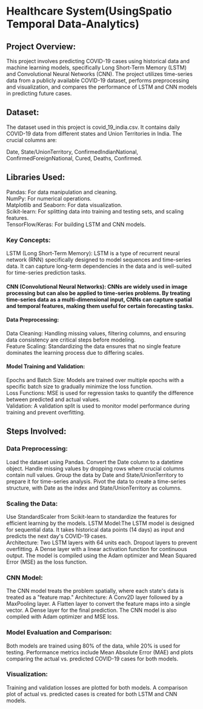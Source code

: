 # Healthcare System(UsingSpatio Temporal Data-Analytics)

## Project Overview:
This project involves predicting COVID-19 cases using historical data and machine learning models, specifically Long Short-Term Memory (LSTM) and Convolutional Neural Networks (CNN). The project utilizes time-series data from a publicly available COVID-19 dataset, performs preprocessing and visualization, and compares the performance of LSTM and CNN models in predicting future cases.

## Dataset:
The dataset used in this project is covid_19_india.csv. It contains daily COVID-19 data from different states and Union Territories in India. The crucial columns are:

Date, State/UnionTerritory, ConfirmedIndianNational, ConfirmedForeignNational, Cured, Deaths, Confirmed.

## Libraries Used:
Pandas: For data manipulation and cleaning.</br>
NumPy: For numerical operations.</br>
Matplotlib and Seaborn: For data visualization.</br>
Scikit-learn: For splitting data into training and testing sets, and scaling features.</br>
TensorFlow/Keras: For building LSTM and CNN models.

### Key Concepts:
LSTM (Long Short-Term Memory): LSTM is a type of recurrent neural network (RNN) specifically designed to model sequences and time-series data. It can capture long-term dependencies in the data and is well-suited for time-series prediction tasks.

#### CNN (Convolutional Neural Networks): CNNs are widely used in image processing but can also be applied to time-series problems. By treating time-series data as a multi-dimensional input, CNNs can capture spatial and temporal features, making them useful for certain forecasting tasks.

#### Data Preprocessing: 
Data Cleaning: Handling missing values, filtering columns, and ensuring data consistency are critical steps before modeling.</br>
Feature Scaling: Standardizing the data ensures that no single feature dominates the learning process due to differing scales.

#### Model Training and Validation:
Epochs and Batch Size: Models are trained over multiple epochs with a specific batch size to gradually minimize the loss function.</br>
Loss Functions: MSE is used for regression tasks to quantify the difference between predicted and actual values.</br>
Validation: A validation split is used to monitor model performance during training and prevent overfitting.


## Steps Involved:
### Data Preprocessing:
Load the dataset using Pandas.
Convert the Date column to a datetime object.
Handle missing values by dropping rows where crucial columns contain null values.
Group the data by Date and State/UnionTerritory to prepare it for time-series analysis.
Pivot the data to create a time-series structure, with Date as the index and State/UnionTerritory as columns.

### Scaling the Data: 
Use StandardScaler from Scikit-learn to standardize the features for efficient learning by the models.
LSTM Model:The LSTM model is designed for sequential data. It takes historical data points (14 days) as input and predicts the next day's COVID-19 cases.</br>
Architecture:
Two LSTM layers with 64 units each.
Dropout layers to prevent overfitting.
A Dense layer with a linear activation function for continuous output.
The model is compiled using the Adam optimizer and Mean Squared Error (MSE) as the loss function.

### CNN Model:
The CNN model treats the problem spatially, where each state's data is treated as a "feature map."
Architecture:
A Conv2D layer followed by a MaxPooling layer.
A Flatten layer to convert the feature maps into a single vector.
A Dense layer for the final prediction.
The CNN model is also compiled with Adam optimizer and MSE loss.

### Model Evaluation and Comparison:
Both models are trained using 80% of the data, while 20% is used for testing.
Performance metrics include Mean Absolute Error (MAE) and plots comparing the actual vs. predicted COVID-19 cases for both models.

### Visualization:
Training and validation losses are plotted for both models.
A comparison plot of actual vs. predicted cases is created for both LSTM and CNN models.

